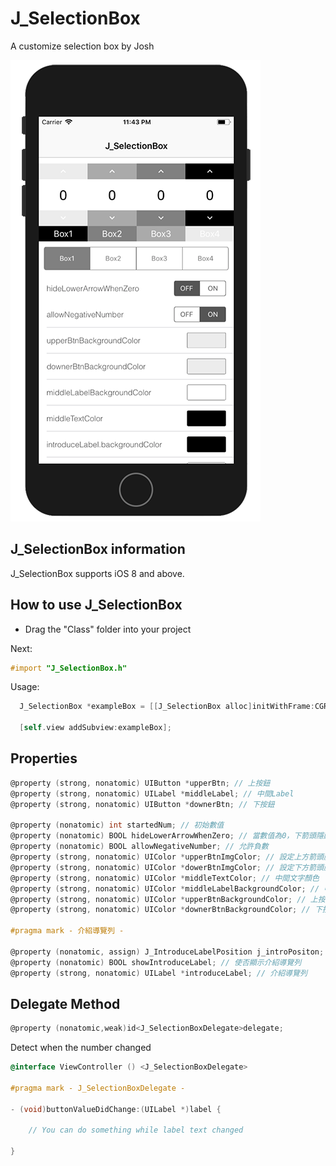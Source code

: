 # J_SelectionBox
A customize selection box by Josh

![image](https://github.com/iverson1234tw/J_SelectionBox/blob/master/J_Box.png?raw=true)

## J_SelectionBox information
J_SelectionBox supports iOS 8 and above.

## How to use J_SelectionBox
* Drag the "Class" folder into your project

Next:
```objective-c
#import "J_SelectionBox.h"
```

Usage:
```objective-c
  J_SelectionBox *exampleBox = [[J_SelectionBox alloc]initWithFrame:CGRectMake(0, 0, WIDTH, HEIGHT)];  
  
  [self.view addSubview:exampleBox];
```

## Properties
```objective-c
@property (strong, nonatomic) UIButton *upperBtn; // 上按鈕
@property (strong, nonatomic) UILabel *middleLabel; // 中間Label
@property (strong, nonatomic) UIButton *downerBtn; // 下按鈕

@property (nonatomic) int startedNum; // 初始數值
@property (nonatomic) BOOL hideLowerArrowWhenZero; // 當數值為0，下箭頭隱藏
@property (nonatomic) BOOL allowNegativeNumber; // 允許負數
@property (strong, nonatomic) UIColor *upperBtnImgColor; // 設定上方箭頭顏色
@property (strong, nonatomic) UIColor *dowerBtnImgColor; // 設定下方箭頭顏色
@property (strong, nonatomic) UIColor *middleTextColor; // 中間文字顏色
@property (strong, nonatomic) UIColor *middleLabelBackgroundColor; // 中間背景色
@property (strong, nonatomic) UIColor *upperBtnBackgroundColor; // 上按鈕背景色
@property (strong, nonatomic) UIColor *downerBtnBackgroundColor; // 下按鈕背景色

#pragma mark - 介紹導覽列 -

@property (nonatomic, assign) J_IntroduceLabelPosition j_introPositon; // 導覽列位置
@property (nonatomic) BOOL showIntroduceLabel; // 使否顯示介紹導覽列
@property (strong, nonatomic) UILabel *introduceLabel; // 介紹導覽列
```

## Delegate Method
```objective-c
@property (nonatomic,weak)id<J_SelectionBoxDelegate>delegate;
```

Detect when the number changed
```objective-c
@interface ViewController () <J_SelectionBoxDelegate>

#pragma mark - J_SelectionBoxDelegate -

- (void)buttonValueDidChange:(UILabel *)label {
    
    // You can do something while label text changed
    
}
```
